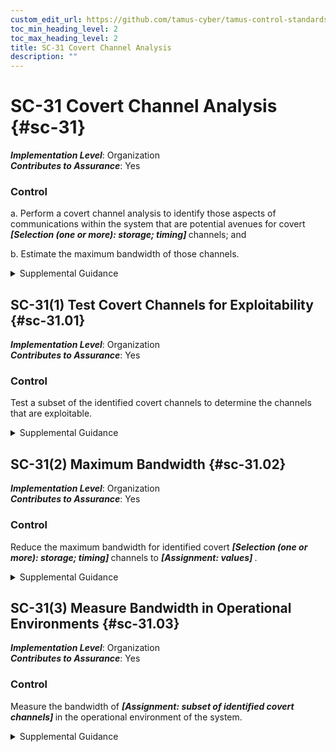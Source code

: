 ```yaml
---
custom_edit_url: https://github.com/tamus-cyber/tamus-control-standards/tree/main/content/tamus.edu/TAMUS_profile.xml
toc_min_heading_level: 2
toc_max_heading_level: 2
title: SC-31 Covert Channel Analysis
description: ""
---
```


# SC-31 Covert Channel Analysis {#sc-31}

_**Implementation Level**_: Organization\
_**Contributes to Assurance**_: Yes

### Control

a. Perform a covert channel analysis to identify those aspects of communications within the system that are potential avenues for covert <strong title="sc-31_odp"> <em>[Selection (one or more): storage; timing]</em> </strong> channels; and

b. Estimate the maximum bandwidth of those channels.

<details>
  <summary>Supplemental Guidance</summary>

Developers are in the best position to identify potential areas within systems that might lead to covert channels. Covert channel analysis is a meaningful activity when there is the potential for unauthorized information flows across security domains, such as in the case of systems that contain export-controlled information and have connections to external networks (i.e., networks that are not controlled by organizations). Covert channel analysis is also useful for multilevel secure systems, multiple security level systems, and cross-domain systems.

</details>

## SC-31(1) Test Covert Channels for Exploitability {#sc-31.01}

_**Implementation Level**_: Organization\
_**Contributes to Assurance**_: Yes

### Control

Test a subset of the identified covert channels to determine the channels that are exploitable.

<details>
  <summary>Supplemental Guidance</summary>

None.

</details>

## SC-31(2) Maximum Bandwidth {#sc-31.02}

_**Implementation Level**_: Organization\
_**Contributes to Assurance**_: Yes

### Control

Reduce the maximum bandwidth for identified covert <strong title="sc-31.02_odp.01"> <em>[Selection (one or more): storage; timing]</em> </strong> channels to <strong title="sc-31.02_odp.02"> <em>[Assignment: values]</em> </strong>.

<details>
  <summary>Supplemental Guidance</summary>

The complete elimination of covert channels, especially covert timing channels, is usually not possible without significant performance impacts.

</details>

## SC-31(3) Measure Bandwidth in Operational Environments {#sc-31.03}

_**Implementation Level**_: Organization\
_**Contributes to Assurance**_: Yes

### Control

Measure the bandwidth of <strong title="sc-31.03_odp"> <em>[Assignment: subset of identified covert channels]</em> </strong> in the operational environment of the system.

<details>
  <summary>Supplemental Guidance</summary>

Measuring covert channel bandwidth in specified operational environments helps organizations determine how much information can be covertly leaked before such leakage adversely affects mission or business functions. Covert channel bandwidth may be significantly different when measured in settings that are independent of the specific environments of operation, including laboratories or system development environments.

</details>

